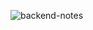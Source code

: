 ![backend-notes](https://socialify.git.ci/thatbeautifuldream/backend-notes/image?name=1&owner=1&pattern=Circuit%20Board&theme=Dark)